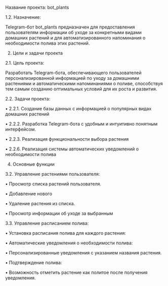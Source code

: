 Название проекта: bot_plants

1.2. Назначение:

Telegram-бот bot_plants предназначен для предоставления пользователям информации об уходе за конкретными видами домашних растений и для автоматизированного напоминания о необходимости полива этих растений.

2. Цели и задачи проекта

2.1. Цель проекта:

Разработать Telegram-бота, обеспечивающего пользователей персонализированной информацией по уходу за домашними растениями и автоматическими напоминаниями о поливе, способствуя тем самым созданию оптимальных условий для их роста и развития.

2.2. Задачи проекта:

•   2.2.1. Создание базы данных с информацией о популярных видах домашних растений 

•   2.2.2. Разработка Telegram-бота с удобным и интуитивно понятным интерфейсом.

•   2.2.3. Реализация функциональности выбора растения

•   2.2.6. Реализация системы автоматических уведомлений о необходимости полива

4. Основные функции

3.2. Управление растениями пользователя:

•   Просмотр списка растений пользователя.

•   Добавление нового

•   Удаление растения из списка.

•   Просмотр информации об уходе за выбранным

3.3. Управление расписанием полива:

•   Установка расписания полива для каждого растения:

•   Автоматические уведомления о необходимости полива:

•   Персонализированные уведомления с указанием названия растения.

•   Подтверждение полива:

•   Возможность отметить растение как политое после получения уведомления.
